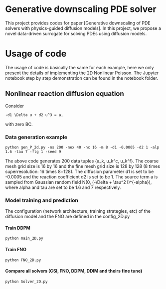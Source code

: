 # Generative downscaling PDE solver
This project provides codes for paper [Generative downscaling of PDE solvers with physics-guided diffusion models]. In this project, we propose a novel data-driven surrogate 
for solving PDEs using diffusion models. 
# Usage of code
The usage of code is basically the same for each example, here we only present the details of implementing the 2D Nonlinear Poisson. The Jupyter notebook step by step demonstration can be found in the notebook folder.  
## Nonlinear reaction diffusion equation
Consider 
```
-d1 \Delta u + d2 u^3 = a,
```
with zero BC.
### Data generation example
```
python gen_P_2d.py -ns 200 -nex 40 -nx 16 -m 8 -d1 -0.0005 -d2 1 -alp 1.6 -tau 7 -flg 1 -seed 9 
````
The above code generates 200 data tuples {a_k, u_k^c, u_k^f}. The coarse mesh grid size is 16 by 16 and the fine mesh grid size is 128 by 128 (8 times superresolution: 16 times 8=128). The diffusion parameter d1 is set to be -0.0005 and the reaction coefficient d2 is set to be 1. The source term a is sampled from Gaussian random field N(0, (-\Delta + \tau^2 I)^{-alpha}), where alpha and tau are set to be 1.6 and 7 respectively.
### Model training and prediction 
The configuration (network architecture, training strategies, etc) of the diffusion model and the FNO are defined in the config_2D.py 
#### Train DDPM
```
python main_2D.py
```
#### Train FNO
```
python FNO_2D.py
```
#### Compare all solvers (CSI, FNO, DDPM, DDIM and theirs fine tune)
```
python Solver_2D.py
```

